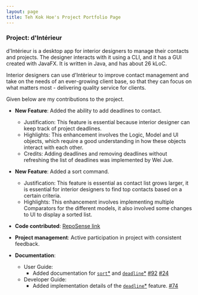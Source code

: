 ```yaml
---
layout: page
title: Teh Kok Hoe's Project Portfolio Page
---
```


### Project: d'Intérieur
d'Intérieur is a desktop app for interior designers to manage their contacts and projects. The designer interacts with it using a CLI, and it has a GUI created with JavaFX. It is written in Java, and has about 26 kLoC.

Interior designers can use d'Intèrieur to improve contact management and take on the needs of an ever-growing client base, so that they can focus on what matters most - delivering quality service for clients.

Given below are my contributions to the project.

* **New Feature**: Added the ability to add deadlines to contact.
  * Justification: This feature is essential because interior designer can keep track of project deadlines.
  * Highlights: This enhancement involves the Logic, Model and UI objects, which require a good understanding in how these objects interact with  each other.
  * Credits: Adding deadlines and removing deadlines without refreshing
    the list of deadlines was implemented by Wei Jue.

* **New Feature**: Added a sort command.
  * Justification: This feature is essential as contact list grows larger, it is essential for interior designers to find top contacts based on a certain criteria.
  * Highlights: This enhancement involves implementing multiple
    Comparators for the different models, it also involved some changes to 
    UI to display a sorted list.

* **Code contributed**: [RepoSense link](https://nus-cs2103-ay2122s2.github.io/tp-dashboard/?search=T12&sort=groupTitle&sortWithin=title&timeframe=commit&mergegroup=&groupSelect=groupByRepos&breakdown=true&checkedFileTypes=docs~functional-code~test-code~other&since=2022-02-18&tabOpen=true&tabType=authorship&tabAuthor=tehkokhoe&tabRepo=AY2122S2-CS2103T-T12-2%2Ftp%5Bmaster%5D&authorshipIsMergeGroup=false&authorshipFileTypes=docs~functional-code~test-code~other&authorshipIsBinaryFileTypeChecked=false)

* **Project management**:
  Active participation in project with consistent feedback.

* **Documentation**:
  * User Guide:
    * Added documentation for [`sort`*](https://ay2122s2-cs2103t-t12-2.github.io/tp/UserGuide.html#prioritising-relevant-contacts-to-you--sort) and [`deadline`*](https://ay2122s2-cs2103t-t12-2.github.io/tp/UserGuide.html#adding-deadlines-to-meet-in-relation-to-a-contact--deadline) [#92](https://github.com/AY2122S2-CS2103T-T12-2/tp/pull/92) [#24](https://github.com/AY2122S2-CS2103T-T12-2/tp/pull/24)
  * Developer Guide:
    * Added implementation details of the [`deadline`*](https://ay2122s2-cs2103t-t12-2.github.io/tp/DeveloperGuide.html#deadline-feature) feature. [#74](https://github.com/AY2122S2-CS2103T-T12-2/tp/pull/74)


